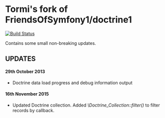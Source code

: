 Tormi's fork of FriendsOfSymfony1/doctrine1
============================================

[![Build Status](https://travis-ci.org/tormit/doctrine1_5.svg?branch=master)](https://travis-ci.org/tormit/doctrine1_5)

Contains some small non-breaking updates.


UPDATES
--------

#### 29th October 2013

* Doctrine data load progress and debug information output

#### 16th November 2015

* Updated Doctrine collection. Added _\Doctrine_Collection::filter()_ to filter records by callback.

